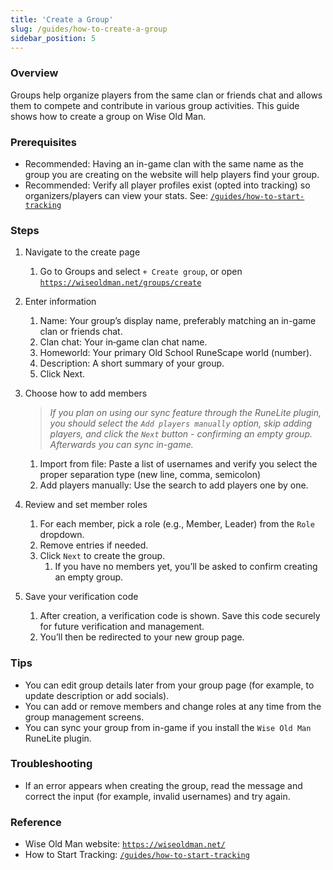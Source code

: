 ```yaml
---
title: 'Create a Group'
slug: /guides/how-to-create-a-group
sidebar_position: 5
---
```


### Overview
Groups help organize players from the same clan or friends chat and allows them to compete and contribute in various group activities. This guide shows how to create a group on Wise Old Man.

### Prerequisites
- Recommended: Having an in-game clan with the same name as the group you are creating on the website will help players find your group.
- Recommended: Verify all player profiles exist (opted into tracking) so organizers/players can view your stats. See: [`/guides/how-to-start-tracking`](/guides/how-to-start-tracking)

### Steps
1. Navigate to the create page
   1. Go to Groups and select `+ Create group`, or open [`https://wiseoldman.net/groups/create`](https://wiseoldman.net/groups/create)

2. Enter information
   1. Name: Your group’s display name, preferably matching an in-game clan or friends chat.
   2. Clan chat: Your in‑game clan chat name.
   3. Homeworld: Your primary Old School RuneScape world (number).
   4. Description: A short summary of your group.
   5. Click Next.

3. Choose how to add members
   > *If you plan on using our sync feature through the RuneLite plugin, you should select the `Add players manually` option, skip adding players, and click the `Next` button - confirming an empty group. Afterwards you can sync in-game.*
   
   1. Import from file: Paste a list of usernames and verify you select the proper separation type (new line, comma, semicolon)
   2. Add players manually: Use the search to add players one by one.

4. Review and set member roles
   1. For each member, pick a role (e.g., Member, Leader) from the `Role` dropdown.
   2. Remove entries if needed.
   3. Click `Next` to create the group.
      1. If you have no members yet, you’ll be asked to confirm creating an empty group.

5. Save your verification code
   1. After creation, a verification code is shown. Save this code securely for future verification and management.
   2. You’ll then be redirected to your new group page.

### Tips
- You can edit group details later from your group page (for example, to update description or add socials).
- You can add or remove members and change roles at any time from the group management screens.
- You can sync your group from in-game if you install the `Wise Old Man` RuneLite plugin.

### Troubleshooting
- If an error appears when creating the group, read the message and correct the input (for example, invalid usernames) and try again.

### Reference
- Wise Old Man website: [`https://wiseoldman.net/`](https://wiseoldman.net/)
- How to Start Tracking: [`/guides/how-to-start-tracking`](/guides/how-to-start-tracking)
